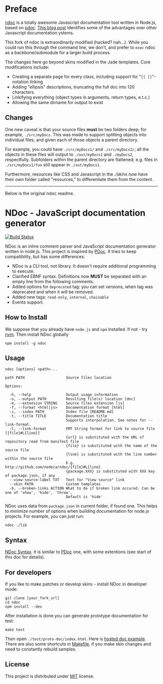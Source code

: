 # Preface

[ndoc](https://github.com/nodeca/ndoc) is a totally awesome Javascript documentation tool written in Node.js, based on [pdoc](https://github.com/tobie/pdoc). [This blog post](http://andrewdupont.net/2008/11/16/pdoc-inline-documentation-for-prototype/) identifies some of the advantages over other Javascript documentation ystems.

This fork of ndoc is extraordinarily modified (hacked? nah...). While you could run this through the command line, we don't, and prefer to `exec` ndoc as a backbone/submodule for a larger build process.

The changes here go beyond skins modified in the Jade templates. Core modifications include:

* Creating a separate page for every class, including support for "`[[ ]]`"-notation linking
* Adding "ellipsis" descriptions, truncating the full doc into 120 characters.
* Linkifying everything (object types in arguments, return types, e.t.c.)
* Allowing the same dirname for output to exist

## Changes

One new caveat is that your source files **must** be two folders deep; for example, `./src/myDocs`. This was made to support splitting objects into individual files, and given each of those objects a parent directory. 

For example, you could have `./src/myDocs1/` and `./src/myDocs2/`; all the objects in these files will output to `./out/myDocs1` and `./myDocs2`, respectfully. Subfolders within the parent directory are flattened; e.g. files in `./src/myDocs1/foo` still appear in `./out/myDocs1`.

Furthermore, resources like CSS and Javascript in the _./skins_ now have their own folder called "resources," to differentiate them from the content.

<hr />

Below is the original ndoc readme.

# NDoc - JavaScript documentation generator
[![Build Status](https://secure.travis-ci.org/nodeca/ndoc.png)](http://travis-ci.org/nodeca/ndoc)

NDoc is an inline comment parser and JavaScript documentation generator written in node.js.
This project is inspired by [PDoc](http://pdoc.org/syntax.html). It tries to keep compatibility,
but has some differences:

- NDoc is a CLI tool, not library. It doesn't require additional programming to execute.
- Clarified EBNF syntax. Definitions now **MUST** be separated with an empty line from the following comments.
- Added options for `deprecated` tag: you can set versions, when tag was deprecated and
  when it will be removed.
- Added new tags: `read-only`, `internal`, `chainable`
- Events support.


## How to Install

We suppose that you already have `node.js` and `npm` installed.
If not - try [nvm](https://github.com/creationix/nvm). Then install NDoc globally

    npm install -g ndoc


## Usage

    ndoc [options] <path>...

    path PATH                   Source files location

    Options:

      -h, --help                Output usage information
      -o, --output PATH         Resulting file(s) location [doc]
      -e, --extension STRING    Source files extension [js]
      -f, --format <html|js>    Documentation format [html]
      -i, --index PATH          Index file [README.md]
      -t, --title TITLE         Documentation title
                                Supports interpolation. See notes for --link-format.
      -l, --link-format         FMT String format for link to source file [{file}#L{line}]
                                {url} is substituted with the URL of repository read from manifest file
                                {file} is substituted with the name of the source file
                                {line} is substituted with the line number within the source file
                                E.g. http://github.com/nodeca/ndoc/{file}#L{line}
                                {package.XXX} is substituted with XXX key of package.json, if any
      --view-source-label TXT   Text for "View source" link
      --skin PATH               Custom templates
      -b, --broken-links ACTION What to do if broken link occured. Can be one of 'show', 'hide', 'throw'.
                                Default is 'hide'

NDoc uses data from `package.json` in current folder, if found one. This helps to minimize number of options when building documentation for node.js projects. For example, you can just run:

    ndoc ./lib


## Syntax

[NDoc Syntax](https://github.com/nodeca/ndoc/blob/master/syntax.md).
It is similar to [PDoc](https://github.com/tobie/pdoc) one, with some extentions (see start of this doc for details).


## For developers

If you like to make patches or develop skins - install NDoc in developer mode:

    git clone [your_fork_url]
    cd ndoc
    npm install --dev

After installation is done you can generate prototype documentation for test:

    make test

Then open `./test/proto-doc/index.html`. Here is [hosted doc example](http://nodeca.github.com/ndoc/tests/doc/). There are also some shortcuts in [Makefile](https://github.com/nodeca/ndoc/blob/master/Makefile),
if you make skin changes and need to constantly rebuild samples.


## License

This project is distributed under [MIT](https://github.com/nodeca/ndoc/blob/master/LICENSE) license.

